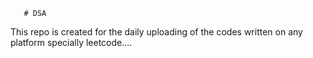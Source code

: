        # DSA
This repo is created for the daily uploading of the codes written on any platform specially leetcode....                
